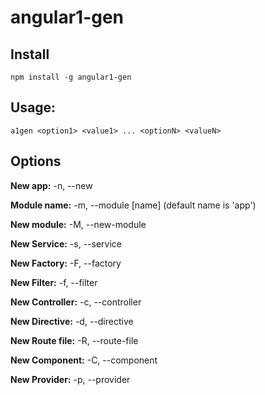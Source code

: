 # angular1-gen

## Install

``` npm install -g angular1-gen ```

## Usage:

``` a1gen <option1> <value1> ... <optionN> <valueN> ```

## Options

**New app:** -n, --new

**Module name:** -m, --module [name] (default name is 'app')

**New module:** -M, --new-module <name>

**New Service:** -s, --service <name>

**New Factory:** -F, --factory <name>

**New Filter:** -f, --filter <name>

**New Controller:** -c, --controller <name>

**New Directive:** -d, --directive <name>

**New Route file:** -R, --route-file <name>

**New Component:** -C, --component <name>

**New Provider:** -p, --provider <name>
